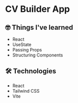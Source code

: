 # CV Builder App

## 🤓 Things I've learned
- React
- UseState 
- Passing Props
- Structuring Components

## 🛠️ Technologies
- React
- Tailwind CSS
- Vite
